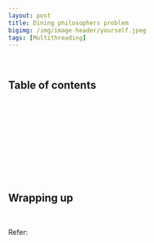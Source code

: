 ```yaml
---
layout: post
title: Dining philosophers problem
bigimg: /img/image-header/yourself.jpeg
tags: [Multithreading]
---
```





<br>

## Table of contents





<br>

## 






<br>

## 






<br>

## 





<br>

## Wrapping up




<br>

Refer:

